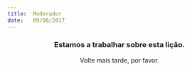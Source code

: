 ```yaml
---
title:  Moderador
date:   09/06/2017
---
```


### <center>Estamos a trabalhar sobre esta lição.</center>
<center>Volte mais tarde, por favor.</center>